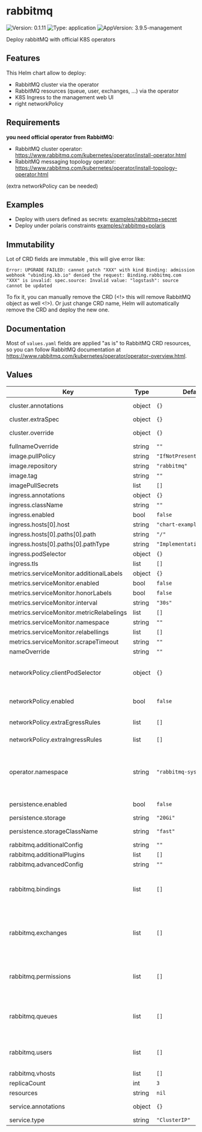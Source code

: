 # rabbitmq

![Version: 0.1.11](https://img.shields.io/badge/Version-0.1.11-informational?style=flat-square) ![Type: application](https://img.shields.io/badge/Type-application-informational?style=flat-square) ![AppVersion: 3.9.5-management](https://img.shields.io/badge/AppVersion-3.9.5--management-informational?style=flat-square)

Deploy rabbitMQ with official K8S operators

## Features

This Helm chart allow to deploy:

* RabbitMQ cluster via the operator
* RabbitMQ resources (queue, user, exchanges, ...) via the operator
* K8S Ingress to the management web UI
* right networkPolicy

## Requirements

**you need official operator from RabbitMQ:**

* RabbitMQ cluster operator: https://www.rabbitmq.com/kubernetes/operator/install-operator.html
* RabbitMQ messaging topology operator: https://www.rabbitmq.com/kubernetes/operator/install-topology-operator.html

(extra networkPolicy can be needed)

## Examples

* Deploy with users defined as secrets: [examples/rabbitmq+secret](examples/rabbitmq+secret)
* Deploy under polaris constraints [examples/rabbitmq+polaris](examples/rabbitmq+polaris)

## Immutability

Lot of CRD fields are immutable , this will give error like:

```
Error: UPGRADE FAILED: cannot patch "XXX" with kind Binding: admission webhook "vbinding.kb.io" denied the request: Binding.rabbitmq.com "XXX" is invalid: spec.source: Invalid value: "logstash": source cannot be updated
```

To fix it, you can manually remove the CRD (<!> this will remove RabbitMQ object as well <!>).
Or just change CRD name, Helm will automatically remove the CRD and deploy the new one.

## Documentation

Most of ``values.yaml`` fields are applied "as is" to RabbitMQ CRD resources,
so you can follow RabbitMQ documentation at https://www.rabbitmq.com/kubernetes/operator/operator-overview.html.

## Values

| Key | Type | Default | Description |
|-----|------|---------|-------------|
| cluster.annotations | object | `{}` | cluster CRD annotations |
| cluster.extraSpec | object | `{}` |  |
| cluster.override | object | `{}` | cluster CRD spec.override |
| fullnameOverride | string | `""` |  |
| image.pullPolicy | string | `"IfNotPresent"` |  |
| image.repository | string | `"rabbitmq"` |  |
| image.tag | string | `""` |  |
| imagePullSecrets | list | `[]` |  |
| ingress.annotations | object | `{}` |  |
| ingress.className | string | `""` |  |
| ingress.enabled | bool | `false` |  |
| ingress.hosts[0].host | string | `"chart-example.local"` |  |
| ingress.hosts[0].paths[0].path | string | `"/"` |  |
| ingress.hosts[0].paths[0].pathType | string | `"ImplementationSpecific"` |  |
| ingress.podSelector | object | `{}` |  |
| ingress.tls | list | `[]` |  |
| metrics.serviceMonitor.additionalLabels | object | `{}` |  |
| metrics.serviceMonitor.enabled | bool | `false` |  |
| metrics.serviceMonitor.honorLabels | bool | `false` |  |
| metrics.serviceMonitor.interval | string | `"30s"` |  |
| metrics.serviceMonitor.metricRelabelings | list | `[]` |  |
| metrics.serviceMonitor.namespace | string | `""` |  |
| metrics.serviceMonitor.relabellings | list | `[]` |  |
| metrics.serviceMonitor.scrapeTimeout | string | `""` |  |
| nameOverride | string | `""` |  |
| networkPolicy.clientPodSelector | object | `{}` | specify AMQP port selector (full open else) |
| networkPolicy.enabled | bool | `false` | enable network policy |
| networkPolicy.extraEgressRules | list | `[]` | add extra NP egress rules |
| networkPolicy.extraIngressRules | list | `[]` | add extra NP ingress rules |
| operator.namespace | string | `"rabbitmq-system"` | namespace where is the operator (used by network-policy) |
| persistence.enabled | bool | `false` | will create a PVC |
| persistence.storage | string | `"20Gi"` | storage size |
| persistence.storageClassName | string | `"fast"` | storage classe |
| rabbitmq.additionalConfig | string | `""` |  |
| rabbitmq.additionalPlugins | list | `[]` |  |
| rabbitmq.advancedConfig | string | `""` |  |
| rabbitmq.bindings | list | `[]` | Define bindings (name only for K8S object) |
| rabbitmq.exchanges | list | `[]` | Define exchanges (name is the real exchange name) |
| rabbitmq.permissions | list | `[]` | Define permissions (name only for K8S object) |
| rabbitmq.queues | list | `[]` | Define queues (name is the real queue name) |
| rabbitmq.users | list | `[]` | Define users (name only for K8S object) |
| rabbitmq.vhosts | list | `[]` |  |
| replicaCount | int | `3` |  |
| resources | string | `nil` |  |
| service.annotations | object | `{}` | service annotations |
| service.type | string | `"ClusterIP"` | service type |
